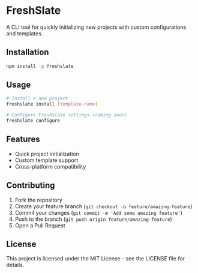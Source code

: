 # FreshSlate

A CLI tool for quickly initializing new projects with custom configurations and templates.

## Installation

```bash
npm install -g freshslate
```

## Usage

```bash
# Install a new project
freshslate install [template-name]

# Configure FreshSlate settings (coming soon)
freshslate configure
```

## Features

- Quick project initialization
- Custom template support
- Cross-platform compatibility

## Contributing

1. Fork the repository
2. Create your feature branch (`git checkout -b feature/amazing-feature`)
3. Commit your changes (`git commit -m 'Add some amazing feature'`)
4. Push to the branch (`git push origin feature/amazing-feature`)
5. Open a Pull Request

## License

This project is licensed under the MIT License - see the LICENSE file for details.
